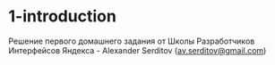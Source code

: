 # 1-introduction

Решение первого домашнего задания от Школы Разработчиков Интерфейсов Яндекса
\- Alexander Serditov (av.serditov@gmail.com)